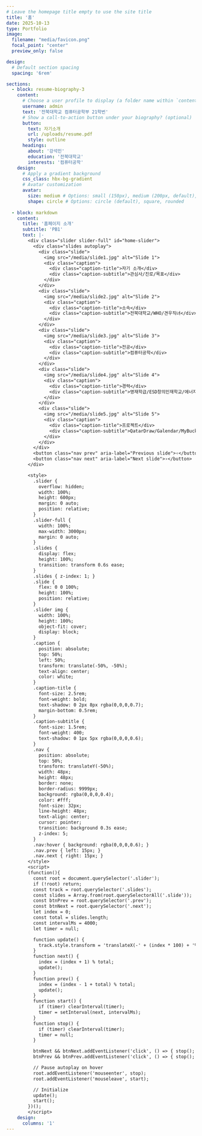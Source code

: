 ```yaml
---
# Leave the homepage title empty to use the site title
title: '홈'
date: 2025-10-13
type: Portfolio
image:
  filename: "media/favicon.png"
  focal_point: "center"
  preview_only: false

design:
  # Default section spacing
  spacing: '6rem'

sections:
  - block: resume-biography-3
    content:
      # Choose a user profile to display (a folder name within `content/authors/`)
      username: admin
      text: '전북대학교 컴퓨터공학부 21학번'
      # Show a call-to-action button under your biography? (optional)
      button:
        text: 자기소개
        url: /uploads/resume.pdf
        style: outline
      headings:
        about: '강석민'
        education: '전북대학교'
        interests: '컴퓨터공학'
    design:
      # Apply a gradient background
      css_class: hbx-bg-gradient
      # Avatar customization
      avatar:
        size: medium # Options: small (150px), medium (200px, default), large (320px), xl (400px), xxl (500px)
        shape: circle # Options: circle (default), square, rounded
  
  - block: markdown
    content:
      title: '홈페이지 소개'
      subtitle: 'PB1'
      text: |-
        <div class="slider slider-full" id="home-slider">
          <div class="slides autoplay">
            <div class="slide">
              <img src="/media/slide1.jpg" alt="Slide 1">
              <div class="caption">
                <div class="caption-title">자기 소개</div>
                <div class="caption-subtitle">관심사/진로/목표</div>
              </div>
            </div>
            <div class="slide">
              <img src="/media/slide2.jpg" alt="Slide 2">
              <div class="caption">
                <div class="caption-title">소속</div>
                <div class="caption-subtitle">전북대학교/WHO/견우직녀</div>
              </div>
            </div>
            <div class="slide">
              <img src="/media/slide3.jpg" alt="Slide 3">
              <div class="caption">
                <div class="caption-title">전공</div>
                <div class="caption-subtitle">컴퓨터공학</div>
              </div>
            </div>
            <div class="slide">
              <img src="/media/slide4.jpg" alt="Slide 4">
              <div class="caption">
                <div class="caption-title">경력</div>
                <div class="caption-subtitle">영재학급/ESD창의인재학교/에너지수호천사단/수효사효림원</div>
              </div>
            </div>
            <div class="slide">
              <img src="/media/slide5.jpg" alt="Slide 5">
              <div class="caption">
                <div class="caption-title">프로젝트</div>
                <div class="caption-subtitle">QatarDraw/Galendar/MyBucket</div>
              </div>
            </div>
          </div>
          <button class="nav prev" aria-label="Previous slide">‹</button>
          <button class="nav next" aria-label="Next slide">›</button>
        </div>

        <style>
          .slider {
            overflow: hidden;
            width: 100%;
            height: 600px;
            margin: 0 auto;
            position: relative;
          }
          .slider-full {
            width: 100%;
            max-width: 3000px;
            margin: 0 auto;
          }
          .slides {
            display: flex;
            height: 100%;
            transition: transform 0.6s ease;
          }
          .slides { z-index: 1; }
          .slide {
            flex: 0 0 100%;
            height: 100%;
            position: relative;
          }
          .slider img {
            width: 100%;
            height: 100%;
            object-fit: cover;
            display: block;
          }
          .caption {
            position: absolute;
            top: 50%;
            left: 50%;
            transform: translate(-50%, -50%);
            text-align: center;
            color: white;
          }
          .caption-title {
            font-size: 2.5rem;
            font-weight: bold;
            text-shadow: 0 2px 8px rgba(0,0,0,0.7);
            margin-bottom: 0.5rem;
          }
          .caption-subtitle {
            font-size: 1.5rem;
            font-weight: 400;
            text-shadow: 0 1px 5px rgba(0,0,0,0.6);
          }
          .nav {
            position: absolute;
            top: 50%;
            transform: translateY(-50%);
            width: 48px;
            height: 48px;
            border: none;
            border-radius: 9999px;
            background: rgba(0,0,0,0.4);
            color: #fff;
            font-size: 32px;
            line-height: 48px;
            text-align: center;
            cursor: pointer;
            transition: background 0.3s ease;
            z-index: 5;
          }
          .nav:hover { background: rgba(0,0,0,0.6); }
          .nav.prev { left: 15px; }
          .nav.next { right: 15px; }
        </style>
        <script>
        (function(){
          const root = document.querySelector('.slider');
          if (!root) return;
          const track = root.querySelector('.slides');
          const slides = Array.from(root.querySelectorAll('.slide'));
          const btnPrev = root.querySelector('.prev');
          const btnNext = root.querySelector('.next');
          let index = 0;
          const total = slides.length;
          const intervalMs = 4000;
          let timer = null;

          function update() {
            track.style.transform = 'translateX(-' + (index * 100) + '%)';
          }
          function next() {
            index = (index + 1) % total;
            update();
          }
          function prev() {
            index = (index - 1 + total) % total;
            update();
          }
          function start() {
            if (timer) clearInterval(timer);
            timer = setInterval(next, intervalMs);
          }
          function stop() {
            if (timer) clearInterval(timer);
            timer = null;
          }

          btnNext && btnNext.addEventListener('click', () => { stop(); next(); start(); });
          btnPrev && btnPrev.addEventListener('click', () => { stop(); prev(); start(); });

          // Pause autoplay on hover
          root.addEventListener('mouseenter', stop);
          root.addEventListener('mouseleave', start);

          // Initialize
          update();
          start();
        })();
        </script>
    design:
      columns: '1'
---
```

